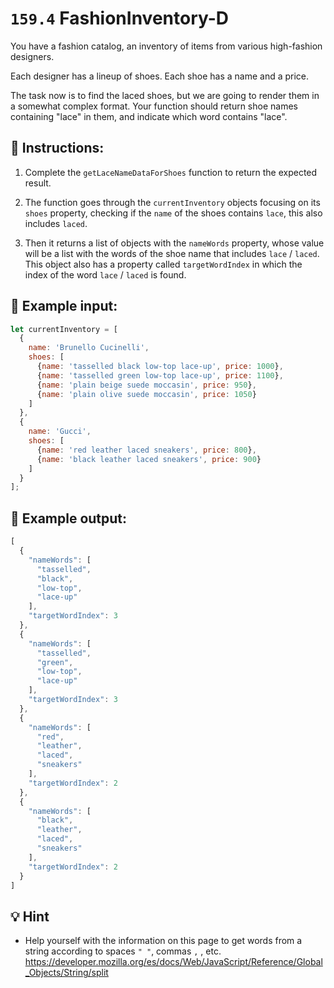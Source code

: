 # `159.4` FashionInventory-D

You have a fashion catalog, an inventory of items from various high-fashion designers.

Each designer has a lineup of shoes. Each shoe has a name and a price.

The task now is to find the laced shoes, but we are going to render them in a somewhat complex format. Your function should return shoe names containing "lace" in them, and indicate which word contains "lace".

## 📝 Instructions:

1. Complete the `getLaceNameDataForShoes` function to return the expected result.

2. The function goes through the `currentInventory` objects focusing on its `shoes` property, checking if the `name` of the shoes contains `lace`, this also includes `laced`.

3. Then it returns a list of objects with the `nameWords` property, whose value will be a list with the words of the shoe name that includes `lace` / `laced`. This object also has a property called `targetWordIndex` in which the index of the word `lace` / `laced` is found.

## 📎 Example input:

```js
let currentInventory = [
  {
    name: 'Brunello Cucinelli',
    shoes: [
      {name: 'tasselled black low-top lace-up', price: 1000},
      {name: 'tasselled green low-top lace-up', price: 1100},
      {name: 'plain beige suede moccasin', price: 950},
      {name: 'plain olive suede moccasin', price: 1050}
    ]
  },
  {
    name: 'Gucci',
    shoes: [
      {name: 'red leather laced sneakers', price: 800},
      {name: 'black leather laced sneakers', price: 900}
    ]
  }
];
```

## 📎 Example output:

```js
[
  {
    "nameWords": [
      "tasselled",
      "black",
      "low-top",
      "lace-up"
    ],
    "targetWordIndex": 3
  },
  {
    "nameWords": [
      "tasselled",
      "green",
      "low-top",
      "lace-up"
    ],
    "targetWordIndex": 3
  },
  {
    "nameWords": [
      "red",
      "leather",
      "laced",
      "sneakers"
    ],
    "targetWordIndex": 2
  },
  {
    "nameWords": [
      "black",
      "leather",
      "laced",
      "sneakers"
    ],
    "targetWordIndex": 2
  }
]
```

## 💡 Hint

+ Help yourself with the information on this page to get words from a string according to spaces `" "`, commas `,` , etc. https://developer.mozilla.org/es/docs/Web/JavaScript/Reference/Global_Objects/String/split
